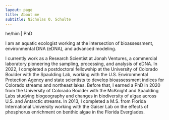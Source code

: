 ```yaml
---
layout: page
title: About me
subtitle: Nicholas O. Schulte
---
```


he/him | PhD

I am an aquatic ecologist working at the intersection of bioassessment, environmental DNA (eDNA), and advanced modeling. 

I currently work as a Research Scientist at Jonah Ventures, a commercial laboratory pioneering the sampling, processing, and analysis of eDNA. In 2022, I completed a postdoctoral fellowship at the University of Colorado Boulder with the Spaulding Lab, working with the U.S. Environmental Protection Agency and state scientists to develop bioassessment indices for Colorado streams and northeast lakes. Before that, I earned a PhD in 2020 from the University of Colorado Boulder with the McKnight and Spaulding Labs studying biogeography and changes in biodiversity of algae across U.S. and Antarctic streams. In 2013, I completed a M.S. from Florida International University working with the Gaiser Lab on the effects of phosphorus enrichment on benthic algae in the Florida Everglades.
